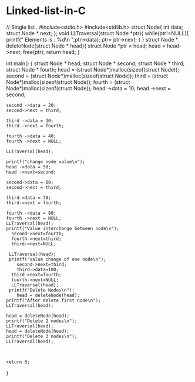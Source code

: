 # Linked-list-in-C
// Single list . 
#include<stdio.h>
#include<stdlib.h> 
struct Node{
    int data;
    struct Node * next;
}; 
void LLTraversal(struct Node *ptr){
    while(ptr!=NULL){
        printf(" Elements is : %d\n ",ptr->data);
        ptr= ptr->next;
    }
}
struct Node * deleteNode(struct Node * head){
    struct Node *ptr = head;
    head = head->next;
    free(ptr);
    return head;
}

int main() {
    struct Node * head;
    struct Node * second;
    struct Node * third;
    struct Node * fourth;
    head = (struct Node*)malloc(sizeof(struct Node));
    second = (struct Node*)malloc(sizeof(struct Node));
    third = (struct Node*)malloc(sizeof(struct Node));
    fourth = (struct Node*)malloc(sizeof(struct Node)); 
    head ->data = 10;
    head ->next = second; 

    second ->data = 20;
    second->next = third;

    third ->data = 30;
    third ->next = fourth;

    fourth ->data = 40;
    fourth ->next = NULL; 

    LLTraversal(head); 

    printf("change node value\n"); 
    head ->data = 50;
    head ->next=second;

    second->data = 60;
    second->next = third; 
    
    third->data = 70;
    third->next = fourth;
    
    fourth ->data = 80;
    fourth ->next = NULL; 
    LLTraversal(head);
    printf("Value interchange between node\n");
      second->next=fourth;
      fourth->next=third;
      third->next=NULL;
    
     LLTraversal(head); 
     printf("Value change of one node\n");
        second->next=third;
        third->data=100;
      third->next=fourth;
      fourth->next=NULL; 
      LLTraversal(head);
     printf("Delete Nodes\n");
        head = deleteNode(head);
    printf("After delete first node\n");
    LLTraversal(head);  

    head = deleteNode(head);
    printf("Delete 2 nodes\n");
    LLTraversal(head);
    head = deleteNode(head);
    printf("Delete 3 nodes\n");
    LLTraversal(head); 
    


    return 0;
  
}
